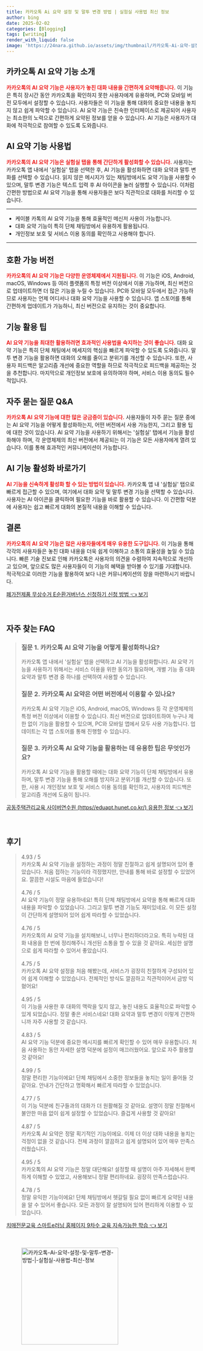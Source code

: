 ```yaml
---
title: 카카오톡 Ai 요약 설정 및 말투 변경 방법 | 실험실 사용법 최신 정보
author: bing
date: 2025-02-02
categories: [Blogging]
tags: [writing]
render_with_liquid: false
image: 'https://24nara.github.io/assets/img/thumbnail/카카오톡-Ai-요약-설정-및-말투-변경-방법-|-실험실-사용법-최신-정보.webp'
---
```



<h2 id='카카오톡_AI_요약_기능 소개'>카카오톡 AI 요약 기능 소개</h2>

<p><b><span style="color: #ee2323;">카카오톡의 AI 요약 기능은 사용자가 놓친 대화 내용을 간편하게 요약해줍니다.</span></b> 이 기능은 특히 장시간 동안 카카오톡을 확인하지 못한 사용자에게 유용하며, PC와 모바일 버전 모두에서 설정할 수 있습니다. 사용자들은 이 기능을 통해 대화의 중요한 내용을 놓치지 않고 쉽게 파악할 수 있습니다. AI 요약 기능은 친숙한 인터페이스로 제공되어 사용자는 최소한의 노력으로 간편하게 요약된 정보를 얻을 수 있습니다. AI 기능은 사용자가 대화에 적극적으로 참여할 수 있도록 도와줍니다.</p>

<h2 id='AI_요약_기능_사용법'>AI 요약 기능 사용법</h2>

<p><b><span style="color: #ee2323;">카카오톡의 AI 요약 기능은 실험실 탭을 통해 간단하게 활성화할 수 있습니다.</span></b> 사용자는 카카오톡 앱 내에서 '실험실' 탭을 선택한 후, AI 기능을 활성화하면 대화 요약과 말투 변화를 선택할 수 있습니다. 읽지 않은 메시지가 있는 채팅방에서도 요약 기능을 사용할 수 있으며, 말투 변경 기능은 텍스트 입력 후 AI 아이콘을 눌러 실행할 수 있습니다. 이처럼 간편한 방법으로 AI 요약 기능을 통해 사용자들은 보다 직관적으로 대화를 처리할 수 있습니다.</p>

<hr />

<ul>
    <li>케이블 카톡의 AI 요약 기능을 통해 효율적인 메신저 사용이 가능합니다.</li>
    <li>대화 요약 기능이 특히 단체 채팅방에서 유용하게 활용됩니다.</li>
    <li>개인정보 보호 및 서비스 이용 동의를 확인하고 사용해야 합니다.</li>
</ul>

<hr />

<h2 id='호환버전'>호환 가능 버전</h2>

<p><b><span style="color: #ee2323;">카카오톡의 AI 요약 기능은 다양한 운영체제에서 지원됩니다.</span></b> 이 기능은 iOS, Android, macOS, Windows 등 여러 플랫폼의 특정 버전 이상에서 이용 가능하며, 최신 버전으로 업데이트하면 더 많은 기능을 누릴 수 있습니다. PC와 모바일 모두에서 접근 가능하므로 사용자는 언제 어디서나 대화 요약 기능을 사용할 수 있습니다. 앱 스토어를 통해 간편하게 업데이트가 가능하니, 최신 버전으로 유지하는 것이 중요합니다.</p>

<h2 id='기능_활용_팁'>기능 활용 팁</h2>

<p><b><span style="color: #ee2323;">AI 요약 기능을 최대한 활용하려면 효과적인 사용법을 숙지하는 것이 좋습니다.</span></b> 대화 요약 기능은 특히 단체 채팅에서 메세지의 핵심을 빠르게 파악할 수 있도록 도와줍니다. 말투 변경 기능을 활용하면 대화의 오해를 줄이고 분위기를 개선할 수 있습니다. 또한, 사용자 피드백은 알고리즘 개선에 중요한 역할을 하므로 적극적으로 피드백을 제공하는 것을 추천합니다. 마지막으로 개인정보 보호에 유의하여야 하며, 서비스 이용 동의도 필수적입니다.</p>

<h2 id='자주_묻는_질문_QNA'>자주 묻는 질문 Q&A</h2>

<p><b><span style="color: #ee2323;">카카오톡 AI 요약 기능에 대한 많은 궁금증이 있습니다.</span></b> 사용자들이 자주 묻는 질문 중에는 AI 요약 기능을 어떻게 활성화하는지, 어떤 버전에서 사용 가능한지, 그리고 활용 팁에 대한 것이 있습니다. AI 요약 기능을 사용하기 위해서는 '실험실' 탭에서 기능을 활성화해야 하며, 각 운영체제의 최신 버전에서 제공되는 이 기능은 모든 사용자에게 열려 있습니다. 이를 통해 효과적인 커뮤니케이션이 가능합니다.</p>

<h2 id='AI_기능_활성화_바로가기'>AI 기능 활성화 바로가기</h2>

<p><b><span style="color: #ee2323;">AI 기능을 신속하게 활성화 할 수 있는 방법이 있습니다.</span></b> 카카오톡 앱 내 '실험실' 탭으로 빠르게 접근할 수 있으며, 여기에서 대화 요약 및 말투 변경 기능을 선택할 수 있습니다. 사용자는 AI 아이콘을 클릭하여 필요한 기능을 바로 활용할 수 있습니다. 이 간편함 덕분에 사용자는 쉽고 빠르게 대화의 본질적 내용을 이해할 수 있습니다.</p>

<h2 id='결론'>결론</h2>

<p><b><span style="color: #ee2323;">카카오톡의 AI 요약 기능은 많은 사용자들에게 매우 유용한 도구입니다.</span></b> 이 기능을 통해 각각의 사용자들은 놓친 대화 내용을 더욱 쉽게 이해하고 소통의 효율성을 높일 수 있습니다. 빠른 기술 진보로 인해 카카오톡은 사용자의 의견을 수렴하여 지속적으로 개선하고 있으며, 앞으로도 많은 사용자들이 이 기능의 혜택을 받아볼 수 있기를 기대합니다. 적극적으로 이러한 기능을 활용하여 보다 나은 커뮤니케이션의 장을 마련하시기 바랍니다.</p>


<p><a class="click-button" title="폐가전제품 무상수거 E순환거버넌스 신청하기 신청 방법" href="https://24nara.github.io/posts/%ED%8F%90%EA%B0%80%EC%A0%84%EC%A0%9C%ED%92%88-%EB%AC%B4%EC%83%81%EC%88%98%EA%B1%B0-E%EC%88%9C%ED%99%98%EA%B1%B0%EB%B2%84%EB%84%8C%EC%8A%A4-%EC%8B%A0%EC%B2%AD%ED%95%98%EA%B8%B0-%EC%8B%A0%EC%B2%AD-%EB%B0%A9%EB%B2%95/" rel="dofollow">폐가전제품 무상수거 E순환거버넌스 신청하기 신청 방법 👈 보기</a></p><br>
<h2 id='자주_찾는_FAQ'>자주 찾는 FAQ</h2>
<div itemscope="" itemtype="https://schema.org/FAQPage"> 
<blockquote> 
<div itemscope="" itemprop="mainEntity" itemtype="https://schema.org/Question"> 
<h3 itemprop="name">질문 1. 카카오톡 AI 요약 기능을 어떻게 활성화하나요?</h3> 
<div itemscope="" itemprop="acceptedAnswer" itemtype="https://schema.org/Answer"> 
<span itemprop="text"> 
<p>카카오톡 앱 내에서 '실험실' 탭을 선택하고 AI 기능을 활성화합니다. AI 요약 기능을 사용하기 위해서는 서비스 이용을 위한 동의가 필요하며, 개별 기능 중 대화 요약과 말투 변경 중 하나를 선택하여 사용할 수 있습니다.</p> 
</span> 
</div> 
</div> 

<div itemscope="" itemprop="mainEntity" itemtype="https://schema.org/Question"> 
<h3 itemprop="name">질문 2. 카카오톡 AI 요약은 어떤 버전에서 이용할 수 있나요?</h3> 
<div itemscope="" itemprop="acceptedAnswer" itemtype="https://schema.org/Answer"> 
<span itemprop="text"> 
<p>카카오톡 AI 요약 기능은 iOS, Android, macOS, Windows 등 각 운영체제의 특정 버전 이상에서 이용할 수 있습니다. 최신 버전으로 업데이트하여 누구나 제한 없이 기능을 활용할 수 있으며, PC와 모바일 앱에서 모두 사용 가능합니다. 업데이트는 각 앱 스토어를 통해 진행할 수 있습니다.</p> 
</span> 
</div> 
</div> 

<div itemscope="" itemprop="mainEntity" itemtype="https://schema.org/Question"> 
<h3 itemprop="name">질문 3. 카카오톡 AI 요약 기능을 활용하는 데 유용한 팁은 무엇인가요?</h3> 
<div itemscope="" itemprop="acceptedAnswer" itemtype="https://schema.org/Answer"> 
<span itemprop="text"> 
<p>카카오톡 AI 요약 기능을 활용할 때에는 대화 요약 기능이 단체 채팅방에서 유용하며, 말투 변경 기능을 통해 오해를 방지하고 분위기를 개선할 수 있습니다. 또한, 사용 시 개인정보 보호 및 서비스 이용 동의를 확인하고, 사용자의 피드백은 알고리즘 개선에 도움이 됩니다.</p> 
</span> 
</div> 
</div> 
</blockquote> 
</div>
<p><a class="click-button" title="공동주택관리교육 사이버연수원 (https//eduapt.hunet.co.kr/) 유용한 정보" href="https://24nara.github.io/posts/%EA%B3%B5%EB%8F%99%EC%A3%BC%ED%83%9D%EA%B4%80%EB%A6%AC%EA%B5%90%EC%9C%A1-%EC%82%AC%EC%9D%B4%EB%B2%84%EC%97%B0%EC%88%98%EC%9B%90-(httpseduapt.hunet.co.kr)-%EC%9C%A0%EC%9A%A9%ED%95%9C-%EC%A0%95%EB%B3%B4/" rel="dofollow">공동주택관리교육 사이버연수원 (https//eduapt.hunet.co.kr/) 유용한 정보 👈 보기</a></p><br>
<h2 id='후기'>후기</h2>
<div itemscope itemtype="https://schema.org/Product">
  <blockquote>
  <div itemprop="review" itemscope itemtype="https://schema.org/Review">
      <div itemprop="reviewRating" itemscope itemtype="https://schema.org/Rating"> <span itemprop="ratingValue">4.93</span> / <span itemprop="bestRating">5</span> </div>
      <span itemprop="reviewBody">카카오톡 AI 요약 기능을 설정하는 과정이 정말 친절하고 쉽게 설명되어 있어 좋았습니다. 처음 접하는 기능이라 걱정했지만, 안내를 통해 바로 설정할 수 있었어요. 깔끔한 시설도 마음에 들었습니다!</span>
  </div>
  <br>
  <div itemprop="review" itemscope itemtype="https://schema.org/Review">
      <div itemprop="reviewRating" itemscope itemtype="https://schema.org/Rating"> <span itemprop="ratingValue">4.76</span> / <span itemprop="bestRating">5</span> </div>
      <span itemprop="reviewBody">AI 요약 기능이 정말 유용하네요! 특히 단체 채팅방에서 요약을 통해 빠르게 대화 내용을 파악할 수 있었습니다. 그리고 말투 변경 기능도 재미있네요. 이 모든 설정이 간단하게 설명되어 있어 쉽게 따라할 수 있었습니다.</span>
  </div>
  <br>
  <div itemprop="review" itemscope itemtype="https://schema.org/Review">
      <div itemprop="reviewRating" itemscope itemtype="https://schema.org/Rating"> <span itemprop="ratingValue">4.76</span> / <span itemprop="bestRating">5</span> </div>
      <span itemprop="reviewBody">카카오톡의 AI 요약 기능을 설치해보니, 너무나 편리하더라고요. 특히 누락된 대화 내용을 한 번에 정리해주니 개선된 소통을 할 수 있을 것 같아요. 세심한 설명으로 쉽게 따라할 수 있어서 좋았습니다.</span>
  </div>
  <br>
  <div itemprop="review" itemscope itemtype="https://schema.org/Review">
      <div itemprop="reviewRating" itemscope itemtype="https://schema.org/Rating"> <span itemprop="ratingValue">4.75</span> / <span itemprop="bestRating">5</span> </div>
      <span itemprop="reviewBody">카카오톡 AI 요약 설정을 처음 해봤는데, 서비스가 굉장히 친절하게 구성되어 있어 쉽게 이해할 수 있었습니다. 전체적인 방식도 깔끔하고 직관적이어서 금방 익혔어요!</span>
  </div>
  <br>
  <div itemprop="review" itemscope itemtype="https://schema.org/Review">
      <div itemprop="reviewRating" itemscope itemtype="https://schema.org/Rating"> <span itemprop="ratingValue">4.95</span> / <span itemprop="bestRating">5</span> </div>
      <span itemprop="reviewBody">이 기능을 사용한 후 대화의 맥락을 잊지 않고, 놓친 내용도 효율적으로 파악할 수 있게 되었습니다. 정말 좋은 서비스네요! 대화 요약과 말투 변경이 이렇게 간편하니까 자주 사용할 것 같습니다.</span>
  </div>
  <br>
  <div itemprop="review" itemscope itemtype="https://schema.org/Review">
      <div itemprop="reviewRating" itemscope itemtype="https://schema.org/Rating"> <span itemprop="ratingValue">4.83</span> / <span itemprop="bestRating">5</span> </div>
      <span itemprop="reviewBody">AI 요약 기능 덕분에 중요한 메시지를 빠르게 확인할 수 있어 매우 유용합니다. 처음 사용하는 동안 자세한 설명 덕분에 설정이 매끄러웠어요. 앞으로 자주 활용할 것 같아요!</span>
  </div>
  <br>
  <div itemprop="review" itemscope itemtype="https://schema.org/Review">
      <div itemprop="reviewRating" itemscope itemtype="https://schema.org/Rating"> <span itemprop="ratingValue">4.99</span> / <span itemprop="bestRating">5</span> </div>
      <span itemprop="reviewBody">정말 편리한 기능이에요! 단체 채팅에서 소중한 정보들을 놓치는 일이 줄어들 것 같아요. 안내가 간단하고 명확해서 빠르게 따라할 수 있었습니다.</span>
  </div>
  <br>
  <div itemprop="review" itemscope itemtype="https://schema.org/Review">
      <div itemprop="reviewRating" itemscope itemtype="https://schema.org/Rating"> <span itemprop="ratingValue">4.77</span> / <span itemprop="bestRating">5</span> </div>
      <span itemprop="reviewBody">이 기능 덕분에 친구들과의 대화가 더 원활해질 것 같아요. 설명이 정말 친절해서 불안한 마음 없이 쉽게 설정할 수 있었습니다. 즐겁게 사용할 것 같아요!</span>
  </div>
  <br>
  <div itemprop="review" itemscope itemtype="https://schema.org/Review">
      <div itemprop="reviewRating" itemscope itemtype="https://schema.org/Rating"> <span itemprop="ratingValue">4.87</span> / <span itemprop="bestRating">5</span> </div>
      <span itemprop="reviewBody">카카오톡 AI 요약은 정말 획기적인 기능이에요. 이제 더 이상 대화 내용을 놓치는 걱정이 없을 것 같습니다. 전체 과정이 깔끔하고 쉽게 설명되어 있어 매우 만족스러웠습니다.</span>
  </div>
  <br>
  <div itemprop="review" itemscope itemtype="https://schema.org/Review">
      <div itemprop="reviewRating" itemscope itemtype="https://schema.org/Rating"> <span itemprop="ratingValue">4.95</span> / <span itemprop="bestRating">5</span> </div>
      <span itemprop="reviewBody">카카오톡의 AI 요약 기능은 정말 대단해요! 설정할 때 설명이 아주 자세해서 완벽하게 이해할 수 있었고, 사용해보니 정말 편리하네요. 굉장히 만족스럽습니다.</span>
  </div>
  <br>
  <div itemprop="review" itemscope itemtype="https://schema.org/Review">
      <div itemprop="reviewRating" itemscope itemtype="https://schema.org/Rating"> <span itemprop="ratingValue">4.78</span> / <span itemprop="bestRating">5</span> </div>
      <span itemprop="reviewBody">정말 유익한 기능이에요! 단체 채팅방에서 헷갈릴 필요 없이 빠르게 요약된 내용을 알 수 있어서 좋습니다. 모든 과정이 잘 설명되어 있어 편리하게 이용할 수 있었습니다.</span>
  </div>
  </blockquote>
</div>
<p><a class="click-button" title="치매전문교육 스마트e러닝 홈페이지 9차수 교육 지속가능한 학습" href="https://24nara.github.io/posts/%EC%B9%98%EB%A7%A4%EC%A0%84%EB%AC%B8%EA%B5%90%EC%9C%A1-%EC%8A%A4%EB%A7%88%ED%8A%B8e%EB%9F%AC%EB%8B%9D-%ED%99%88%ED%8E%98%EC%9D%B4%EC%A7%80-9%EC%B0%A8%EC%88%98-%EA%B5%90%EC%9C%A1-%EC%A7%80%EC%86%8D%EA%B0%80%EB%8A%A5%ED%95%9C-%ED%95%99%EC%8A%B5/" rel="dofollow">치매전문교육 스마트e러닝 홈페이지 9차수 교육 지속가능한 학습 👈 보기</a></p><br>
<figure class="image"><img src="https://24nara.github.io/assets/img/thumbnail/카카오톡-Ai-요약-설정-및-말투-변경-방법-|-실험실-사용법-최신-정보.webp" alt="카카오톡-Ai-요약-설정-및-말투-변경-방법-|-실험실-사용법-최신-정보" width="256" height="256"></figure>